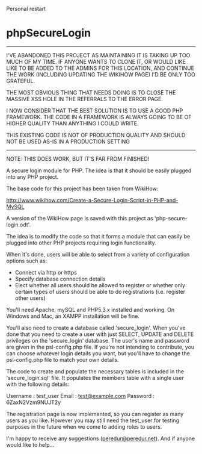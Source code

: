 Personal restart 

phpSecureLogin
==============

*************************************************************************************************************************

I'VE ABANDONED THIS PROJECT AS MAINTAINING IT IS TAKING UP TOO MUCH OF MY TIME.  IF ANYONE WANTS TO CLONE IT, OR WOULD LIKE LIKE TO BE ADDED TO THE ADMINS FOR THIS LOCATION, AND CONTINUE THE WORK (INCLUDING UPDATING THE WIKIHOW PAGE) I'D BE ONLY TOO GRATEFUL.

THE MOST OBVIOUS THING THAT NEEDS DOING IS TO CLOSE THE MASSIVE XSS HOLE IN THE REFERRALS TO THE ERROR PAGE.

I NOW CONSIDER THAT THE  BEST SOLUTION IS TO USE A GOOD PHP FRAMEWORK.  THE CODE IN A FRAMEWORK IS ALWAYS GOING TO BE OF HIGHER
QUALITY THAN ANYTHING I COULD WRITE.

THIS EXISTING CODE IS NOT OF PRODUCTION QUALITY AND SHOULD NOT BE USED AS-IS IN A PRODUCTION SETTING

*************************************************************************************************************************

NOTE: THIS DOES WORK, BUT IT'S FAR FROM FINISHED!

A secure login module for PHP.  The idea is that it should be easily plugged into any PHP project.

The base code for this project has been taken from WikiHow:

http://www.wikihow.com/Create-a-Secure-Login-Script-in-PHP-and-MySQL

A version of the WikiHow page is saved with this project as 'php-secure-login.odt'.

The idea is to modify the code so that it forms a module that can easily be plugged into other PHP projects requiring login functionality.

When it's done, users will be able to select from a variety of configuration options such as:

* Connect via http or https
* Specify database connection details
* Elect whether all users should be allowed to register or whether only certain types of users should be able to do registrations (i.e. register other users)

You'll need Apache, mySQL and PHP5.3.x installed and working.  On Windows and Mac, an XAMPP installation will be fine.

You'll also need to create a database called 'secure_login'.  When you've done that you need to create a user with just SELECT, UPDATE and DELETE privileges on the 'secure_login' database.  The user's name and password are given in the psl-config.php file.  If you're not intending to contribute, you can choose whatever login details you want, but you'll have to change the psl-config.php file to match your own details.

The code to create and populate the necessary tables is included in the 'secure_login.sql' file.  It populates the members table with a single user with the following details:

Username	: test_user 
Email		: test@example.com 
Password	: 6ZaxN2Vzm9NUJT2y

The registration page is now implemented, so you can register as many users as you like.  However you may still need the test_user for testing purposes in the future when we come to adding roles to users.

I'm happy to receive any suggestions (peredur@peredur.net).  And if anyone would like to help...

